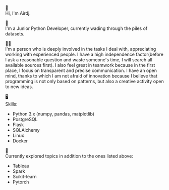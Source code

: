 👋 \
Hi, I'm Airdj.

💼 \
I'm a Junior Python Developer, currently wading through the piles of datasets.

👨‍💻 \
I'm a person who is deeply involved in the tasks I deal with, appreciating working with experienced people.
I have a high independence factor(before I ask a reasonable question and waste someone's time, I will search all available sources first).
I also feel great in teamwork because in the first place, I focus on transparent and precise communication.
I have an open mind, thanks to which I am not afraid of innovation because I believe that programming is not only based on patterns,
but also a creative activity open to new ideas.

🖥\
Skills:
- Python 3.x (numpy, pandas, matplotlib)
- PostgreSQL
- Flask
- SQLAlchemy
- Linux
- Docker

🌱\
Currently explored topics in addition to the ones listed above:
- Tableau
- Spark
- Scikit-learn
- Pytorch



<!--
**Airdj/Airdj** is a ✨ _special_ ✨ repository because its `README.md` (this file) appears on your GitHub profile.

Here are some ideas to get you started:

- 🔭 I’m currently working on ...
- 🌱 I’m currently learning ...
- 👯 I’m looking to collaborate on ...
- 🤔 I’m looking for help with ...
- 💬 Ask me about ...
- 📫 How to reach me: ...
- 😄 Pronouns: ...
- ⚡ Fun fact: ...
-->
